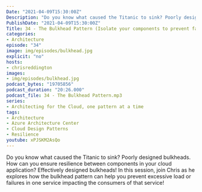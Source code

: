 ```yaml
---
Date: "2021-04-09T15:30:00Z"
Description: "Do you know what caused the Titanic to sink? Poorly designed bulkheads. How can you ensure resilience between components in your cloud application? Effectively designed bulkheads! In this session, join Chris as he explores how the bulkhead pattern can help you prevent excessive load or failures in one service impacting the consumers of that service!"
PublishDate: "2021-04-09T15:30:00Z"
Title: 34 - The Bulkhead Pattern (Isolate your components to prevent failures)
categories:
- Architecture
episode: "34"
image: img/episodes/bulkhead.jpg
explicit: "no"
hosts:
- chrisreddington
images:
- img/episodes/bulkhead.jpg
podcast_bytes: "19705856"
podcast_duration: "20:26.000"
podcast_file: 34 - The Bulkhead Pattern.mp3
series:
- Architecting for the Cloud, one pattern at a time
tags:
- Architecture
- Azure Architecture Center
- Cloud Design Patterns
- Resilience
youtube: xPJSKM2AsQo
---
```

Do you know what caused the Titanic to sink? Poorly designed bulkheads. How can you ensure resilience between components in your cloud application? Effectively designed bulkheads! In this session, join Chris as he explores how the bulkhead pattern can help you prevent excessive load or failures in one service impacting the consumers of that service!